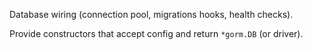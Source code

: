Database wiring (connection pool, migrations hooks, health checks).

Provide constructors that accept config and return `*gorm.DB` (or driver).
